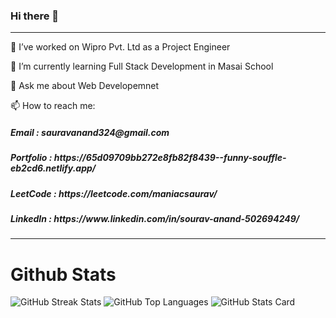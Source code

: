 ### Hi there 👋
<hr>

🔭 I’ve worked on Wipro Pvt. Ltd as a Project Engineer

🌱 I’m currently learning Full Stack Development in Masai School

 💬 Ask me about Web Developemnet
 
 📫 How to reach me: 

  <h5>Email : sauravanand324@gmail.com</h5>
  
  <h5>Portfolio : https://65d09709bb272e8fb82f8439--funny-souffle-eb2cd6.netlify.app/</h5>
  
  <h5>LeetCode : https://leetcode.com/maniacsaurav/</h5>

  <h5>LinkedIn : https://www.linkedin.com/in/sourav-anand-502694249/</h5>
  <hr>
  <h1>Github Stats</h1>
 <div>
   <img id="github-streak-stats" src="https://github-readme-streak-stats.herokuapp.com/?user=SouravAnand-16" alt="GitHub Streak Stats">

   <img id="github-top-langs" src="https://github-readme-stats.vercel.app/api/top-langs/?username=SouravAnand-16" alt="GitHub Top Languages">

   <img id="github-stats-card" src="https://github-readme-stats.vercel.app/api/?username=SouravAnand-16&show_icons=true" alt="GitHub Stats Card">
 </div>


<!--
**SouravAnand-16/SouravAnand-16** is a ✨ _special_ ✨ repository because its `README.md` (this file) appears on your GitHub profile.

Here are some ideas to get you started:

- 🔭 I’m currently working on ...
- 🌱 I’m currently learning ...
- 👯 I’m looking to collaborate on ...
- 🤔 I’m looking for help with ...
- 💬 Ask me about ...
- 📫 How to reach me: ...
- 😄 Pronouns: ...
- ⚡ Fun fact: ...
-->
